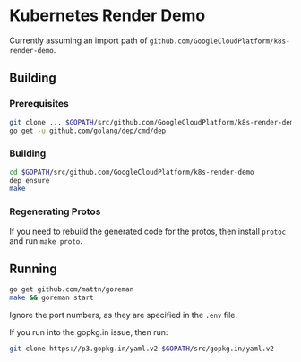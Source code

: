 # Kubernetes Render Demo

Currently assuming an import path of `github.com/GoogleCloudPlatform/k8s-render-demo`.

## Building

### Prerequisites

```bash
git clone ... $GOPATH/src/github.com/GoogleCloudPlatform/k8s-render-demo
go get -u github.com/golang/dep/cmd/dep
```

### Building

```bash
cd $GOPATH/src/github.com/GoogleCloudPlatform/k8s-render-demo
dep ensure
make
```

### Regenerating Protos

If you need to rebuild the generated code for the protos, then install `protoc` and run `make proto`.

## Running

```bash
go get github.com/mattn/goreman
make && goreman start
```

Ignore the port numbers, as they are specified in the `.env` file.

If you run into the gopkg.in issue, then run:

```bash
git clone https://p3.gopkg.in/yaml.v2 $GOPATH/src/gopkg.in/yaml.v2
```

